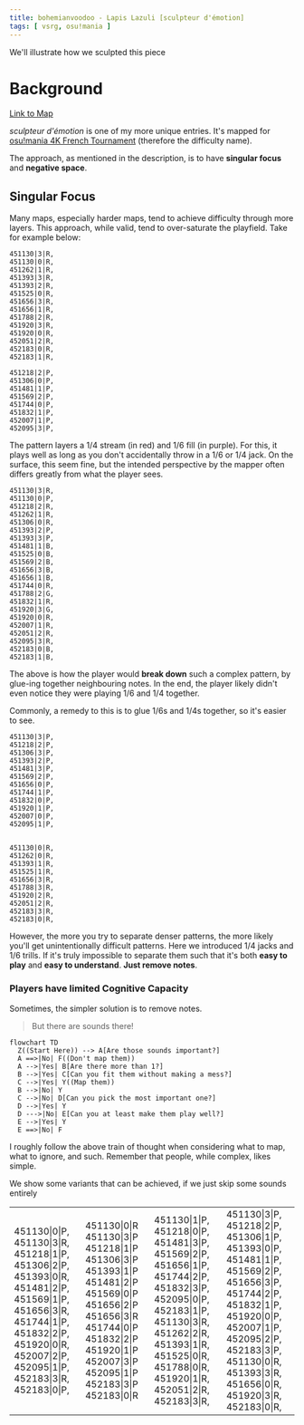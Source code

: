 ```yaml
---
title: bohemianvoodoo - Lapis Lazuli [sculpteur d'émotion]
tags: [ vsrg, osu!mania ]
---
```


We'll illustrate how we sculpted this piece

<!--more-->

# Background

[Link to Map](https://osu.ppy.sh/beatmapsets/2210134#mania/4681404)

_sculpteur d'émotion_ is one of my more unique entries. It's mapped for
[osu!mania 4K French Tournament](https://osu.ppy.sh/community/forums/topics/1929981?n=1)
(therefore the difficulty name).

The approach, as mentioned in the description, is to have **singular focus**
and **negative space**.

## Singular Focus

Many maps, especially harder maps, tend to achieve difficulty through more
layers. This approach, while valid, tend to over-saturate the playfield. Take
for example below:

```osumania-4
451130|3|R,
451130|0|R,
451262|1|R,
451393|3|R,
451393|2|R,
451525|0|R,
451656|3|R,
451656|1|R,
451788|2|R,
451920|3|R,
451920|0|R,
452051|2|R,
452183|0|R,
452183|1|R,

451218|2|P,
451306|0|P,
451481|1|P,
451569|2|P,
451744|0|P,
451832|1|P,
452007|1|P,
452095|3|P,
```

The pattern layers a 1/4 stream (in red) and 1/6 fill (in purple).
For this, it plays well as long as you don't accidentally throw in a 1/6 or 1/4
jack.
On the surface, this seem fine, but the intended perspective by the mapper
often differs greatly from what the player sees.

```osumania-4
451130|3|R,
451130|0|P,
451218|2|R,
451262|1|R,
451306|0|R,
451393|2|P,
451393|3|P,
451481|1|B,
451525|0|B,
451569|2|B,
451656|3|B,
451656|1|B,
451744|0|R,
451788|2|G,
451832|1|R,
451920|3|G,
451920|0|R,
452007|1|R,
452051|2|R,
452095|3|R,
452183|0|B,
452183|1|B,
```

The above is how the player would **break down** such a complex pattern, by
glue-ing together neighbouring notes. In the end, the player likely didn't even
notice they were playing 1/6 and 1/4 together.

Commonly, a remedy to this is to glue 1/6s and 1/4s together, so it's easier to
see.

```osumania-4
451130|3|P,
451218|2|P,
451306|3|P,
451393|2|P,
451481|3|P,
451569|2|P,
451656|0|P,
451744|1|P,
451832|0|P,
451920|1|P,
452007|0|P,
452095|1|P,


451130|0|R,
451262|0|R,
451393|1|R,
451525|1|R,
451656|3|R,
451788|3|R,
451920|2|R,
452051|2|R,
452183|3|R,
452183|0|R,
```

However, the more you try to separate denser patterns, the more likely you'll
get unintentionally difficult patterns. Here we introduced 1/4 jacks and 1/6
trills. If it's truly impossible to separate them such that it's both
**easy to play** and **easy to understand**. **Just remove notes**.

### Players have limited Cognitive Capacity

Sometimes, the simpler solution is to remove notes.

> But there are sounds there!

```mermaid
flowchart TD
  Z((Start Here)) --> A[Are those sounds important?]
  A ==>|No| F((Don't map them))
  A -->|Yes| B[Are there more than 1?]
  B -->|Yes| C[Can you fit them without making a mess?]
  C -->|Yes| Y((Map them))
  B -->|No| Y
  C -->|No| D[Can you pick the most important one?]
  D -->|Yes| Y
  D --->|No| E[Can you at least make them play well?]
  E -->|Yes| Y
  E ==>|No| F
```

I roughly follow the above train of thought when considering what to map, what
to ignore, and such. Remember that people, while complex, likes simple.

We show some variants that can be achieved, if we just skip some sounds entirely 

<table>
<tr>
  <td>
    <div class="osumania-4">
      451130|0|P,
      451130|3|R,
      451218|1|P,
      451306|2|P,
      451393|0|R,
      451481|2|P,
      451569|1|P,
      451656|3|R,
      451744|1|P,
      451832|2|P,
      451920|0|R,
      452007|2|P,
      452095|1|P,
      452183|3|R,
      452183|0|P,
    </div>
  </td>
  <td>
    <div class="osumania-4">
      451130|0|R
      451130|3|P
      451218|1|P
      451306|3|P
      451393|1|P
      451481|2|P
      451569|0|P
      451656|2|P
      451656|3|R
      451744|0|P
      451832|2|P
      451920|1|P
      452007|3|P
      452095|1|P
      452183|3|P
      452183|0|R
    </div>
  </td>
  <td>
    <div class="osumania-4">
      451130|1|P,
      451218|0|P,
      451481|3|P,
      451569|2|P,
      451656|1|P,
      451744|2|P,
      451832|3|P,
      452095|0|P,
      452183|1|P,
      451130|3|R,
      451262|2|R,
      451393|1|R,
      451525|0|R,
      451788|0|R,
      451920|1|R,
      452051|2|R,
      452183|3|R,
    </div>
  </td>
  <td>
    <div class="osumania-4">
      451130|3|P,
      451218|2|P,
      451306|1|P,
      451393|0|P,
      451481|1|P,
      451569|2|P,
      451656|3|P,
      451744|2|P,
      451832|1|P,
      451920|0|P,
      452007|1|P,
      452095|2|P,
      452183|3|P,
      451130|0|R,
      451393|3|R,
      451656|0|R,
      451920|3|R,
      452183|0|R,
    </div>
  </td>
</tr>
</table>

<style>
canvas{
  display: block;
  margin-left: auto;
  margin-right: auto;
}

</style>


<script>{%- include scripts/lib/pattern-render.js -%}</script>

